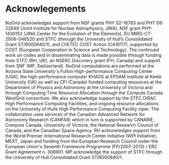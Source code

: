 # Acknowlegements

NuGrid acknowledges support from NSF grants PHY 02-16783 and PHY 08-22648
(Joint Institute for Nuclear Astrophysics, JINA), NSF grant PHY-1430152 (JINA
Center for the Evolution of the Elements), EU MIRG-CT-2006-046520 and STFC
(through the University of Hull’s Consolidated Grant ST/R000840/1), and ChETEC COST Action (CA16117), supported by COST (European Cooperation in Science and Technology). The
continued work on codes and in disseminating data is made possible through
funding from STFC (RH, UK), an NSERC Discovery grant (FH, Canada) and support
from SNF (MP, Switzerland). NuGrid computations are performed at the Arizona
State University's Fulton High-performance Computing Center (USA), the
high-performance computer KHAOS at EPSAM Institute at Keele University (UK) as
well as CFI (Canada) funded computing resources at the Department of Physics
and Astronomy at the University of Victoria and through Computing Time Resource
Allocation through the Compute Canada WestGrid consortium. We also acknowledge
support by the STFC DiRAC High Performance Computing Facilities, and ongoing
resource allocations on the University of Hulls High Performance Computing
Facility viper. The collaboration uses services of the Canadian Advanced
Network for Astronomy Research (CANFAR) which in turn is supported by CANARIE,
Compute Canada, University of Victoria, the National Research Council of
Canada, and the Canadian Space Agency. RH acknowledges support from the World
Premier International Research Center Initiative (WPI Initiative), MEXT, Japan
and funding from the European Research Council under the European Union's
Seventh Framework Programme (FP/2007-2013) / ERC Grant Agreement n. 306901. MP
acknowledge the support of STFC through the University of Hull Consolidated
Grant ST/R000840/1.
